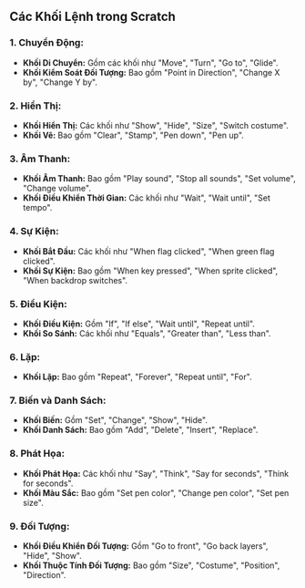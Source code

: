 ## Các Khối Lệnh trong Scratch

### 1. Chuyển Động:
- **Khối Di Chuyển:** Gồm các khối như "Move", "Turn", "Go to", "Glide".
- **Khối Kiểm Soát Đối Tượng:** Bao gồm "Point in Direction", "Change X by", "Change Y by".

### 2. Hiển Thị:
- **Khối Hiển Thị:** Các khối như "Show", "Hide", "Size", "Switch costume".
- **Khối Vẽ:** Bao gồm "Clear", "Stamp", "Pen down", "Pen up".

### 3. Âm Thanh:
- **Khối Âm Thanh:** Bao gồm "Play sound", "Stop all sounds", "Set volume", "Change volume".
- **Khối Điều Khiển Thời Gian:** Các khối như "Wait", "Wait until", "Set tempo".

### 4. Sự Kiện:
- **Khối Bắt Đầu:** Các khối như "When flag clicked", "When green flag clicked".
- **Khối Sự Kiện:** Bao gồm "When key pressed", "When sprite clicked", "When backdrop switches".

### 5. Điều Kiện:
- **Khối Điều Kiện:** Gồm "If", "If else", "Wait until", "Repeat until".
- **Khối So Sánh:** Các khối như "Equals", "Greater than", "Less than".

### 6. Lặp:
- **Khối Lặp:** Bao gồm "Repeat", "Forever", "Repeat until", "For".

### 7. Biến và Danh Sách:
- **Khối Biến:** Gồm "Set", "Change", "Show", "Hide".
- **Khối Danh Sách:** Bao gồm "Add", "Delete", "Insert", "Replace".

### 8. Phát Họa:
- **Khối Phát Họa:** Các khối như "Say", "Think", "Say for seconds", "Think for seconds".
- **Khối Màu Sắc:** Bao gồm "Set pen color", "Change pen color", "Set pen size".

### 9. Đối Tượng:
- **Khối Điều Khiển Đối Tượng:** Gồm "Go to front", "Go back layers", "Hide", "Show".
- **Khối Thuộc Tính Đối Tượng:** Bao gồm "Size", "Costume", "Position", "Direction".
